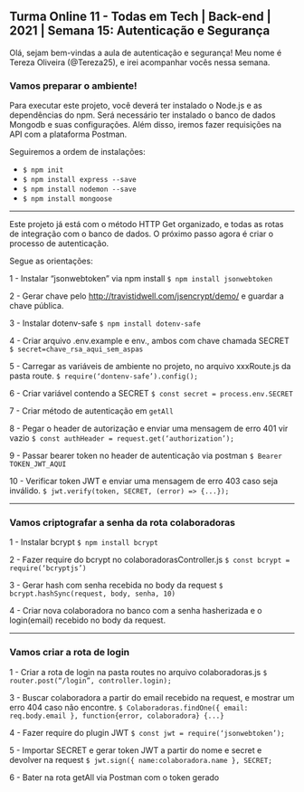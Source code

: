 ## Turma Online 11 - Todas em Tech | Back-end | 2021 | Semana 15: Autenticação e Segurança

Olá, sejam bem-vindas a aula de autenticação e segurança! Meu nome é Tereza Oliveira (@Tereza25), e irei acompanhar vocês nessa semana.

### Vamos preparar o ambiente!


Para executar este projeto, você deverá ter instalado o Node.js e as dependências do npm. Será necessário ter instalado o banco de dados Mongodb e suas configurações. Além disso, iremos fazer requisições na API com a plataforma Postman.

Seguiremos a ordem de instalações:

- `$ npm init`
- `$ npm install express --save`
- `$ npm install nodemon --save`
- `$ npm install mongoose`


-------------------------------

Este projeto já está com o método HTTP Get organizado, e todas as rotas de integração com o banco de dados. O próximo passo agora é criar o processo de autenticação.

Segue as orientações:

1 - Instalar “jsonwebtoken” via npm install 
`$ npm install jsonwebtoken`

2 - Gerar chave pelo http://travistidwell.com/jsencrypt/demo/ e guardar a chave pública.

3 - Instalar dotenv-safe 
`$ npm install dotenv-safe`

4 - Criar arquivo .env.example e env., ambos com chave chamada SECRET 
`$ secret=chave_rsa_aqui_sem_aspas`

5 - Carregar as variáveis de ambiente no projeto, no arquivo xxxRoute.js da pasta route. 
`$ require(‘dontenv-safe’).config();`

6 - Criar variável contendo a SECRET 
`$ const secret = process.env.SECRET`

7 - Criar método de autenticação em `getAll`

8 - Pegar o header de autorização e enviar uma mensagem de erro 401 vir vazio
`$ const authHeader = request.get(‘authorization’);`

9 - Passar bearer token no header de autenticação via postman
`$ Bearer TOKEN_JWT_AQUI`

10 - Verificar token JWT  e enviar uma mensagem de erro 403 caso seja inválido. 
`$ jwt.verify(token, SECRET, (error) => {...});`


-----------------------------------------------------------------------------------------------

### Vamos criptografar a senha da rota colaboradoras


1 - Instalar bcrypt 
`$ npm install bcrypt`

2 - Fazer require do bcrypt no colaboradorasController.js 
`$ const bcrypt = require(‘bcryptjs’)`

3 - Gerar hash com senha recebida no body da request 
`$ bcrypt.hashSync(request, body, senha, 10)`

4 - Criar nova colaboradora no banco com a senha hasherizada e o login(email) recebido no body da request.

------------------------------------------------------------------------------------------------------------

### Vamos criar a rota de login


1 - Criar a rota de login na pasta routes no arquivo colaboradoras.js
`$ router.post(“/login”, controller.login);`

3 - Buscar colaboradora a partir do email recebido na request, e mostrar um erro 404 caso não encontre. 
`$ Colaboradoras.findOne({ email: req.body.email }, function{error, colaboradora} {...}`

4 - Fazer require do plugin JWT 
`$ const jwt = require(‘jsonwebtoken’);`

5 - Importar SECRET e gerar token JWT a partir do nome e secret e devolver na request 
`$ jwt.sign({ name:colaboradora.name }, SECRET;`

6 - Bater na rota getAll via Postman com o token gerado